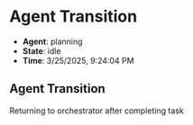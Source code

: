 # Agent Transition

- **Agent**: planning
- **State**: idle
- **Time**: 3/25/2025, 9:24:04 PM

## Agent Transition

Returning to orchestrator after completing task

